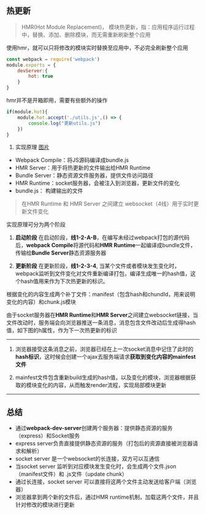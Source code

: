 ## 热更新

> HMR(Hot Module Replacement)， 模块热更新，指：应用程序运行过程中，替换、添加、删除模块，而无需重新刷新整个应用

使用hmr，就可以只将修改的模块实时替换至应用中，不必完全刷新整个应用

```js
const webpack = require('webpack')
module.exports = {
    devServer:{
        hot: true
    }
}
```

hmr并不是开箱即用，需要有些额外的操作
```js
if(module.hot){
    module.hot.accept('./utils.js',() => {
        console.log("更新utils.js")
    })
}
```

1. 实现原理
[图片](../../../public/webpack1.png)

- Webpack Compile：将JS源码编译成bundle.js
- HMR Server：用于将热更新的文件输出给HMR Runtime
- Bundle Server：静态资源文件服务器，提供文件访问路径
- HMR Runtime：socket服务器，会被注入到浏览器，更新文件的变化
- bundle.js： 构建输出的文件

> 在HMR Runtime 和 HMR Server 之间建立 websocket（4线）用于实时更新文件变化

实现原理可分为两个阶段
1. **启动阶段**
在启动阶段，**线1-2-A-B**，在编写未经过webpack打包的源代码后，**webpack Compile**将源代码和**HMR Runtime**一起编译成bundle文件，传输给**Bundle Server**静态资源服务器

2. **更新阶段**
在更新阶段，**线1-2-3-4**, 当某个文件或者模块发生变化时，webpack监听到文件变化对文件重新编译打包，编译生成唯一的hash值，这个hash值用来作为下次热更新的标识。

根据变化的内容生成两个补丁文件：manifest（包含hash和chundId，用来说明变化的内容）和chunk.js模块

由于socket服务器在**HMR Runtime**和**HMR Server**之间建立websocket链接，当文件改动时，服务端会向浏览器推送一条消息，消息包含文件改动后生成得hash值，如下图的h属性，作为下一次热更新的标识

--- 
1. 浏览器接受这条消息之前，浏览器已经在上一次socket消息中记住了此时的**hash标识**，这时候会创建一个ajax去服务端请求**获取到变化内容的mainfest文件**

2. mainfest文件包含重新build生成的hash值，以及变化的模块，浏览器根据获取的模块变化的内容，从而触发render流程，实现局部模块更新


---

## 总结
- 通过**webpack-dev-server**创建两个服务器：提供静态资源的服务（express）和Socket服务
- express server负责直接提供静态资源的服务（打包后的资源直接被浏览器请求和解析）
- socket server 是一个websocket的长连接，双方可以互通信
- 当socket server 监听到对应模块发生变化时，会生成两个文件.json（manifest文件）和 .js文件（update chunk）
- 通过长连接，socket server 可以直接将这两个文件主动发送给客户端（浏览器）
- 浏览器拿到两个新的文件后，通过HMR runtime机制，加载这两个文件，并且针对修改的模块进行更新